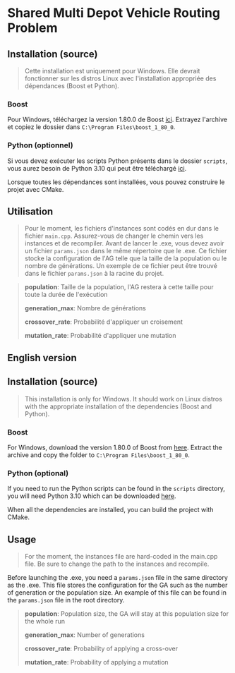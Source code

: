 # Shared Multi Depot Vehicle Routing Problem
## Installation (source)
> Cette installation est uniquement pour Windows. Elle devrait fonctionner sur les distros Linux avec l'installation
> appropriée des dépendances (Boost et Python).

### Boost
Pour Windows, téléchargez la version 1.80.0 de Boost [ici](https://www.boost.org/users/history/version_1_80_0.html). Extrayez l'archive et copiez le dossier dans `C:\Program Files\boost_1_80_0`.

### Python (optionnel)
Si vous devez exécuter les scripts Python présents dans le dossier `scripts`, vous aurez besoin de Python 3.10 qui
peut être téléchargé [ici](https://www.python.org/downloads/release/python-3109/).

Lorsque toutes les dépendances sont installées, vous pouvez construire le projet avec CMake.

## Utilisation
> Pour le moment, les fichiers d'instances sont codés en dur dans le fichier `main.cpp`. Assurez-vous de changer le chemin vers les instances et de recompiler.
Avant de lancer le .exe, vous devez avoir un fichier `params.json` dans le même répertoire que le .exe. 
Ce fichier stocke la configuration de l'AG telle que la taille de la population ou le nombre de générations.
Un exemple de ce fichier peut être trouvé dans le fichier `params.json` à la racine du projet.

> **population**: Taille de la population, l'AG restera à cette taille pour toute la durée de l'exécution
> 
> **generation_max**: Nombre de générations
>
> **crossover_rate**: Probabilité d'appliquer un croisement
> 
> **mutation_rate**:  Probabilité d'appliquer une mutation


## English version
## Installation (source)
> This installation is only for Windows. It should work on Linux distros with the appropriate installation
> of the dependencies (Boost and Python).
### Boost
For Windows, download the version 1.80.0 of Boost from [here](https://www.boost.org/users/history/version_1_80_0.html). Extract the archive and copy the folder to `C:\Program Files\boost_1_80_0`.

### Python (optional)
If you need to run the Python scripts can be found in the `scripts` directory, you will need Python 3.10 which
can be downloaded [here](https://www.python.org/downloads/release/python-3109/).

When all the dependencies are installed, you can build the project with CMake.

## Usage
> For the moment, the instances file are hard-coded in the main.cpp file. Be sure to change the path to the instances and recompile.

Before launching the .exe, you need a `params.json` file in the same directory as the .exe. 
This file stores the configuration for the GA such as the number of generation or the population size.
An example of this file can be found in the `params.json` file in the root directory.
>
> **population**: Population size, the GA will stay at this population size for the whole run
> 
> **generation_max**: Number of generations
>
> **crossover_rate**: Probability of applying a cross-over
> 
> **mutation_rate**:  Probability of applying a mutation


